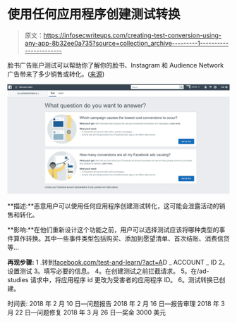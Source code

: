 # 使用任何应用程序创建测试转换

> 原文：<https://infosecwriteups.com/creating-test-conversion-using-any-app-8b32ee0a735?source=collection_archive---------1----------------------->

脸书广告账户测试可以帮助你了解你的脸书、Instagram 和 Audience Network 广告带来了多少销售或转化。([来源](https://www.facebook.com/business/help/1575448755848995))

![](img/8222a321749468cd4ef044ac48c14df4.png)

**描述:**恶意用户可以使用任何应用程序创建测试转化，这可能会泄露活动的销售和转化。

**影响:**在他们重新设计这个功能之前，用户可以选择测试应该将哪种类型的事件算作转换。其中一些事件类型包括购买、添加到愿望清单、首次结账、消费信贷等…

**再现步骤:** 1 .转到[facebook.com/test-and-learn/?act=A](https://facebook.com/test-and-learn/?act=XXX)D _ ACCOUNT _ ID
2。设置测试
3。填写必要的信息。
4。在创建测试之前拦截请求。
5。在/ad-studies 请求中，将应用程序 id 更改为受害者的应用程序 ID。
6。测试转换已创建。

时间表:
2018 年 2 月 10 日—问题报告
2018 年 2 月 16 日—报告审理
2018 年 3 月 22 日—问题修复
2018 年 3 月 26 日—奖金 3000 美元